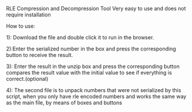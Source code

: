 RLE Compression and Decompression Tool
Very easy to use and does not require installation

How to use:



1): Download the file and double click it to run in the browser.

2):Enter the serialized number in the box and press the corresponding button to receive the result.

3): Enter the result in the unzip box and press the corresponding button compares the result value with the initial value to see if everything is correct.(optional)

4): The second file is to unpack numbers that were not serialized by this script, when you only have rle encoded numbers and works the same way as the main file, by means of boxes and buttons

